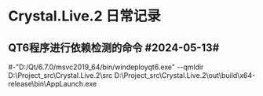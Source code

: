 <!--
 * @Author: jason minmin0777@126.com
 * @Date: 2024-06-24 23:46:50
 * @LastEditors: jason minmin0777@126.com
 * @LastEditTime: 2024-07-05 14:25:41
 * @FilePath: \Crystal.Live.2\Notes.md
 * @Description: 
 * 
 * #|----------------------------------------------------------------------------|
 * #|  Remark         : Description                                              |
 * #|----------------------------------------------------------------------------|
 * #|  Change History :                                                          |
 * #|  <Date>     | <Version> | <Author>       | <Description>                   |
 * #|----------------------------------------------------------------------------|
 * #|  2024/05/02 | 0.0.0.1   | jason.chen     | Create file                     |
 * #|----------------------------------------------------------------------------|
 * #|                                                                            |
 * #|----------------------------------------------------------------------------|
 * Copyright (c) 2024 by ${git_name_email}, All Rights Reserved. 
-->
# Crystal.Live.2 日常记录

## QT6程序进行依赖检测的命令 #2024-05-13#

#-"D:/Qt/6.7.0/msvc2019_64/bin/windeployqt6.exe" --qmldir D:\Project_src\Crystal.Live.2\src D:\Project_src\Crystal.Live.2\out\build\x64-release\bin\AppLaunch.exe
